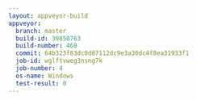 ```yaml
---
layout: appveyor-build
appveyor:
  branch: master
  build-id: 39850763
  build-number: 468
  commit: 64b323f83dc0d87112dc9e3a30dc4f8ea31933f1
  job-id: wglftvweg3nsng7k
  job-number: 4
  os-name: Windows
  test-result: 0
---
```

